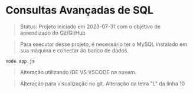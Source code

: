 # Consultas Avançadas de SQL #

>Status: Projeto iniciado em 2023-07-31 com o objetivo de aprendizado do Git/GitHub

>Para executar desse projeto, é necessário ter o MySQL instalado em sua máquina e conectar ao banco de dados.

```
node app.js
```
> Alteração utilizando IDE VS VSCODE na nuvem.

>Alteração para visualização no git.
>Alteração da letra "L" da linha 10
